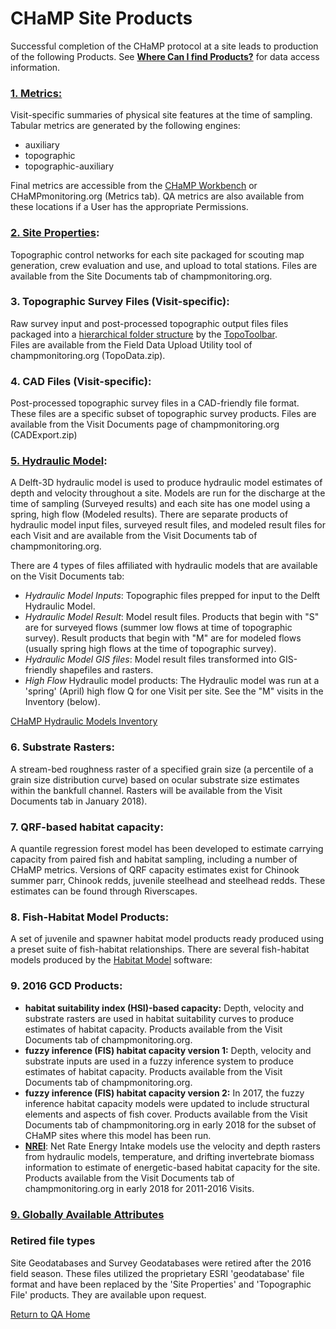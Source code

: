 # CHaMP Site Products

Successful completion of the CHaMP protocol at a site leads to production of the following Products.  See **[Where Can I find Products?](CM_SiteProductLocations.md)** for data access information. 

### **[1. Metrics:](https://github.com/SouthForkResearch/CHaMP_Metrics/wiki)**
Visit-specific summaries of physical site features at the time of sampling.  Tabular metrics are generated by the following engines:

* auxiliary
* topographic
* topographic-auxiliary   

Final metrics are accessible from the [CHaMP Workbench](http://workbench.northarrowresearch.com) or CHaMPmonitoring.org (Metrics tab). QA metrics are also available from these locations if a User has the appropriate Permissions.  

### [2. Site Properties]([https://riverscapes.github.io/CHaMPAutomation/engines/SiteProps.html](https://www.google.com/url?q=https%3A%2F%2Friverscapes.github.io%2FCHaMPAutomation%2Fengines%2FSiteProps.html&sa=D&sntz=1&usg=AFQjCNE9b4jDBhEyhPn2Ym4g_CsFqOjHbg)):
Topographic control networks for each site packaged for scouting map generation, crew evaluation and use, and upload to total stations. Files are available from the Site Documents tab of champmonitoring.org.  

### **3. Topographic Survey Files (Visit-specific)**: 
Raw survey input and post-processed topographic output files files packaged into a [hierarchical folder structure](http://champtools.northarrowresearch.com/9_technical_reference/project/) by the [TopoToolbar](http://champtools.northarrowresearch.com).  
Files are available from the Field Data Upload Utility tool of champmonitoring.org (TopoData.zip).  

### **4. CAD Files (Visit-specific):**  
Post-processed topographic survey files in a CAD-friendly file format. These files are a specific subset of topographic survey products. Files are available from the Visit Documents page of champmonitoring.org (CADExport.zip)  

### [5. Hydraulic Model](https://github.com/SouthForkResearch/Hydraulic-Modeling/wiki): 
A Delft-3D hydraulic model is used to produce hydraulic model estimates of depth and velocity throughout a site.  Models are run for the discharge at the time of sampling (Surveyed results) and each site has one model using a spring, high flow (Modeled results).   There are separate products of hydraulic model input files, surveyed result files, and modeled result files for each Visit and are available from the Visit Documents tab of champmonitoring.org.   

There are 4 types of files affiliated with hydraulic models that are available on the Visit Documents tab:

* *_Hydraulic Model Inputs_*: Topographic files prepped for input to the Delft Hydraulic Model.
* *_Hydraulic Model Result_*: Model result files. Products that begin with "S" are for surveyed flows (summer low flows at time of topographic survey).  Result products that begin with "M" are for modeled flows (usually spring high flows at the time of topographic survey).  
* *_Hydraulic Model GIS files_*: Model result files transformed into GIS-friendly shapefiles and rasters.  
* *_High Flow_* Hydraulic model products:  The Hydraulic model was run at a 'spring' (April) high flow Q for one Visit per site.  See the "M" visits in the Inventory (below).

[CHaMP Hydraulic Models Inventory](https://docs.google.com/spreadsheets/d/1W9kVoatVREc4Wru7jgB3a6Si69gX71MwQ2pfcWZ-UW4/edit?usp=sharing)  

### **6. Substrate Rasters:** 
A stream-bed roughness raster of a specified grain size (a percentile of a grain size distribution curve) based on ocular substrate size estimates within the bankfull channel.  Rasters will be available from the Visit Documents tab in January 2018).  

### **7. QRF-based habitat capacity:**  
A quantile regression forest model has been developed to estimate carrying capacity from paired fish and habitat sampling, including a number of CHaMP metrics. Versions of QRF capacity estimates exist for Chinook summer parr, Chinook redds, juvenile steelhead and steelhead redds. These estimates can be found through Riverscapes.

### **8. Fish-Habitat Model Products:** 
A set of juvenile and spawner habitat model products ready produced using a preset suite of fish-habitat relationships.  There are several fish-habitat models produced by the [Habitat Model](habitat.northarrowresearch.com) software: 

### **9. 2016 GCD Products:**

* **habitat suitability index (HSI)-based capacity:** Depth, velocity and substrate rasters are used in habitat suitability curves to produce estimates of habitat capacity. Products available from the Visit Documents tab of champmonitoring.org.  
* **fuzzy inference (FIS) habitat capacity version 1:** Depth, velocity and substrate inputs are used in a fuzzy inference system to produce estimates of habitat capacity.  Products available from the Visit Documents tab of champmonitoring.org.  
* **fuzzy inference (FIS) habitat capacity version 2:** In 2017, the fuzzy inference habitat capacity models were updated to include structural elements and aspects of fish cover.  Products available from the Visit Documents tab of champmonitoring.org in early 2018 for the subset of CHaMP sites where this model has been run.  
* [**NREI**](http://isemp.org/projects/nrei/): Net Rate Energy Intake models use the velocity and depth rasters from hydraulic models, temperature, and drifting invertebrate biomass information to estimate of energetic-based habitat capacity for the site.  Products available from the Visit Documents tab of champmonitoring.org in early 2018 for 2011-2016 Visits.  

### **[9. Globally Available Attributes](GloballyAvailableAttributes.md)**

### Retired file types
Site Geodatabases and Survey Geodatabases were retired after the 2016 field season.  These files utilized the proprietary ESRI 'geodatabase' file format and have been replaced by the 'Site Properties' and 'Topographic File' products. They are available upon request. 

[Return to QA Home](QAMain.md)

